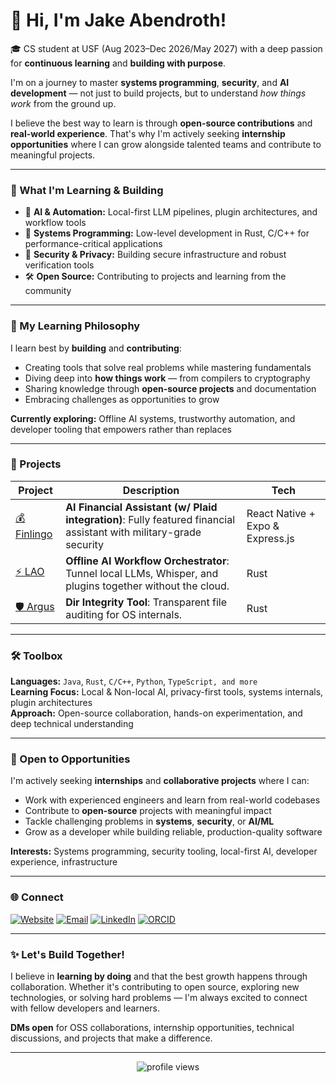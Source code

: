 # 👋 Hi, I'm Jake Abendroth!

🎓 CS student at USF (Aug 2023–Dec 2026/May 2027) with a deep passion for **continuous learning** and **building with purpose**.

I'm on a journey to master **systems programming**, **security**, and **AI development** — not just to build projects, but to understand *how things work* from the ground up.

I believe the best way to learn is through **open-source contributions** and **real-world experience**. That's why I'm actively seeking **internship opportunities** where I can grow alongside talented teams and contribute to meaningful projects.

---

### 🚀 What I'm Learning & Building
- 🤖 **AI & Automation:** Local-first LLM pipelines, plugin architectures, and workflow tools
- 🧠 **Systems Programming:** Low-level development in Rust, C/C++ for performance-critical applications
- 🔐 **Security & Privacy:** Building secure infrastructure and robust verification tools
- 🛠️ **Open Source:** Contributing to projects and learning from the community

---

### 🌟 My Learning Philosophy

I learn best by **building** and **contributing**:
- Creating tools that solve real problems while mastering fundamentals
- Diving deep into **how things work** — from compilers to cryptography
- Sharing knowledge through **open-source projects** and documentation
- Embracing challenges as opportunities to grow

**Currently exploring:** Offline AI systems, trustworthy automation, and developer tooling that empowers rather than replaces

---

### 🧪 Projects
| Project | Description | Tech |
|---------|-------------|------|
| [💰 Finlingo](https://finlingo.ai) | **AI Financial Assistant (w/ Plaid integration)**: Fully featured financial assistant with military-grade security  | React Native + Expo & Express.js 
| [⚡️ LAO](https://github.com/abendrothj/lao) | **Offline AI Workflow Orchestrator**: Tunnel local LLMs, Whisper, and plugins together without the cloud. | Rust
| [🛡️ Argus](https://github.com/abendrothj/Argus) | **Dir Integrity Tool**: Transparent file auditing for OS internals. | Rust

---

### 🛠️ Toolbox

**Languages:** `Java`, `Rust`, `C/C++`, `Python`, `TypeScript, and more`  
**Learning Focus:** Local & Non-local AI, privacy-first tools, systems internals, plugin architectures  
**Approach:** Open-source collaboration, hands-on experimentation, and deep technical understanding

---

### 💼 Open to Opportunities

I'm actively seeking **internships** and **collaborative projects** where I can:
- Work with experienced engineers and learn from real-world codebases
- Contribute to **open-source** projects with meaningful impact
- Tackle challenging problems in **systems**, **security**, or **AI/ML**
- Grow as a developer while building reliable, production-quality software

**Interests:** Systems programming, security tooling, local-first AI, developer experience, infrastructure

---

### 🌐 Connect

[![Website](https://img.shields.io/badge/Portfolio-jakea.net-blue)](https://www.jakea.net)
[![Email](https://img.shields.io/badge/Email-contact@jakea.net-green?logo=gmail)](mailto:contact@jakea.net)
[![LinkedIn](https://img.shields.io/badge/LinkedIn-@jakeabendroth-blue?logo=linkedin)](https://www.linkedin.com/in/jakeabendroth)
[![ORCID](https://img.shields.io/badge/ORCID-0009--0008--2072--8855-lightgrey?logo=orcid)](https://orcid.org/0009-0008-2072-8855)

---

### ✨ Let's Build Together!

I believe in **learning by doing** and that the best growth happens through collaboration. Whether it's contributing to open source, exploring new technologies, or solving hard problems — I'm always excited to connect with fellow developers and learners.

**DMs open** for OSS collaborations, internship opportunities, technical discussions, and projects that make a difference.

---

<p align="center">
  <img src="https://komarev.com/ghpvc/?username=abendrothj&label=Profile+Views&color=0e75b6&style=flat" alt="profile views"/>
</p>
